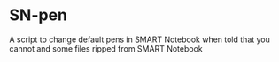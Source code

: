 # SN-pen
A script to change default pens in SMART Notebook when told that you cannot and some files ripped from SMART Notebook
